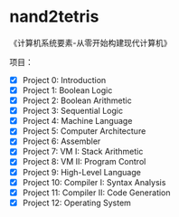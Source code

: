 # nand2tetris

《计算机系统要素-从零开始构建现代计算机》

项目：

- [x] Project 0: Introduction 
- [x] Project 1: Boolean Logic
- [x] Project 2: Boolean Arithmetic
- [x] Project 3: Sequential Logic   
- [x] Project 4: Machine Language 
- [x] Project 5: Computer Architecture  
- [x] Project 6: Assembler   
- [x] Project 7: VM I: Stack Arithmetic   
- [x] Project 8: VM II: Program Control   
- [x] Project 9: High-Level Language  
- [x] Project 10: Compiler I: Syntax Analysis   
- [x] Project 11: Compiler II: Code Generation   
- [x] Project 12: Operating System 
